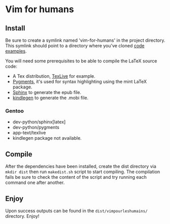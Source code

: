 # Vim for humans

## Install

Be sure to create a symlink named 'vim-for-humans' in the project directory. This symlink should point to a directory where you've cloned [code examples](https://github.com/vjousse/vim-for-humans).

You will need some prerequisites to be able to compile the LaTeX source code:

- A Tex distribution, [TexLive](https://www.tug.org/texlive/) for example.
- [Pygments](http://pygments.org/), it's used for syntax highlighting using the mint LaTeX package.
- [Sphinx](http://sphinx-doc.org/) to generate the epub file.
- [kindlegen](http://www.amazon.com/gp/feature.html?docId=1000765211) to generate the .mobi file.

### Gentoo

* dev-python/sphinx[latex]
* dev-python/pygments
* app-text/texlive
* kindlegen package not available.

## Compile

After the dependencies have been installed, create the dist directory via `mkdir dist` then run `makedist.sh` script to start compiling. The compilation fails be sure to check the content of the script and try running each command one after another.

## Enjoy

Upon success outputs can be found in the `dist/vimpourleshumains/` directory. Enjoy!
